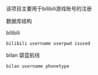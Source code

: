 该项目主要用于bilibili游戏账号的注册

数据库结构

bilibili

```
bilibili username userpwd isused
```

bilan 碧蓝航线

```
bilan username phonetype
```


